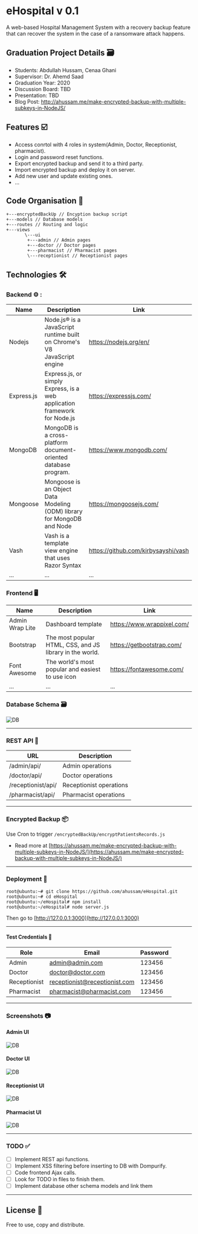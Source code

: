 # eHospital v 0.1 

A web-based Hospital Management System with a recovery backup feature that can recover the system in the case of a ransomware attack happens.

## Graduation Project Details :card_file_box:	
* Students: Abdullah Hussam, Cenaa Ghani
* Supervisor: Dr. Ahemd Saad 
* Graduation Year: 2020
* Discussion Board: TBD
* Presentation: TBD
* Blog Post: http://ahussam.me/make-encrypted-backup-with-multiple-subkeys-in-NodeJS/

## Features :ballot_box_with_check:	

  - Access conrtol with 4 roles in system(Admin, Doctor, Receptionist, pharmacist). 
  - Login and password reset functions. 
  - Export encrypted backup and send it to a third party. 
  - Import encrypted backup and deploy it on server.
  - Add new user and update existing ones. 
  - ... 

## Code Organisation :open_file_folder:	

```
+---encryptedBackUp // Encyption backup script 
+---models // Database models 
+---routes // Routing and logic 
+---views 
       \---ui
        +---admin // Admin pages
        +---doctor // Doctor pages
        +---pharmacist // Pharmacist pages
        \---receptionist // Receptionist pages
```

## Technologies :hammer_and_wrench:	
### Backend :gear: : 
| Name | Description | Link 
| ------ | ------ | ------
| Nodejs | Node.js® is a JavaScript runtime built on Chrome's V8 JavaScript engine| https://nodejs.org/en/
Express.js | Express.js, or simply Express, is a web application framework for Node.js | https://expressjs.com/ 
MongoDB | MongoDB is a cross-platform document-oriented database program. |https://www.mongodb.com/
Mongoose |Mongoose is an Object Data Modeling (ODM) library for MongoDB and Node|https://mongoosejs.com/|
Vash|Vash is a template view engine that uses Razor Syntax|https://github.com/kirbysayshi/vash|
...|...|...|

### Frontend :desktop_computer:  
| Name | Description | Link 
| ------ | ------ | ------
| Admin Wrap Lite |  Dashboard template | https://www.wrappixel.com/
| Bootstrap |  The most popular HTML, CSS, and JS library in the world. | https://getbootstrap.com/
Font Awesome|The world's most popular and easiest to use icon|https://fontawesome.com/|
...|...|...|

### Database Schema :card_file_box:	 
![DB](/ss/db.png)

------


### REST API :link:	

| URL | Description 
| ------ | ------ | 
/admin/api/ | Admin operations 
/doctor/api/| Doctor operations 
/receptionist/api/| Receptionist operations 
/pharmacist/api/| Pharmacist operations

------

### Encrypted Backup :package:	

Use Cron to trigger `/encryptedBackUp/encryptPatientsRecords.js` 
* Read more at [https://ahussam.me/make-encrypted-backup-with-multiple-subkeys-in-NodeJS/](https://ahussam.me/make-encrypted-backup-with-multiple-subkeys-in-NodeJS/)

------


### Deployment :rocket:	

```
root@ubuntu:~# git clone https://github.com/ahussam/eHospital.git
root@ubuntu:~# cd eHospital
root@ubuntu:~/eHospital# npm install 
root@ubuntu:~/eHospital# node server.js 
```

Then go to [http://127.0.0.1:3000](http://127.0.0.1:3000) 

------

#### Test Credentials :key:	

| Role | Email | Password 
| ------ | ------ | -------
Admin | admin@admin.com| 123456
Doctor| doctor@doctor.com| 123456
Receptionist|receptionist@receptionist.com|123456
Pharmacist|pharmacist@pharmacist.com|123456 

------

### Screenshots :camera:	
#### Admin UI
![DB](/ss/admin.png)
#### Doctor UI
![DB](/ss/doctor.png)
#### Receptionist UI
![DB](/ss/receptionist.png)
#### Pharmacist UI
![DB](/ss/pharmacist.png)

------

### TODO :white_check_mark: 

- [ ] Implement REST api functions. 
- [ ] Implement XSS filtering before inserting to DB with Dompurify. 
- [ ] Code frontend Ajax calls. 
- [ ] Look for TODO in files to finish them. 
- [ ] Implement database other schema models and link them

------

## License :page_facing_up:	
Free to use, copy and distribute. 

